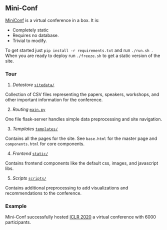 ## Mini-Conf

<a href="https://mini-conf.github.io/index.html">MiniConf</a> is a virtual conference in a box. It is:

* Completely static
* Requires no database.
* Trivial to modify.

To get started just `pip install -r requirements.txt` and run `./run.sh `. When you are ready to deploy run
`./freeze.sh` to get a static version of the site. 


### Tour


1) *Datastore* <a href="https://github.com/Mini-Conf/Mini-Conf/tree/master/sitedata">`sitedata/`</a>

Collection of CSV files representing the papers, speakers, workshops, and other important information for the conference.

2) *Routing* <a href="https://github.com/Mini-Conf/Mini-Conf/tree/master/main.py">`main.py`</a>

One file flask-server handles simple data preprocessing and site navigation. 

3) *Templates* <a href="https://github.com/Mini-Conf/Mini-Conf/tree/master/templates">`templates/`</a>

Contains all the pages for the site. See `base.html` for the master page and `components.html` for core components.

4) *Frontend* <a href="https://github.com/Mini-Conf/Mini-Conf/tree/master/static">`static/`</a>

Contains frontend components like the default css, images, and javascript libs.

5) *Scripts* <a href="https://github.com/Mini-Conf/Mini-Conf/tree/master/scripts">`scripts/`</a>

Contains additional preprocessing to add visualizations and recommendations to the conference. 


### Example

Mini-Conf successfully hosted <a href="https://iclr.cc/virtual_2020">ICLR 2020</a> a virtual conference with 6000 participants. 

